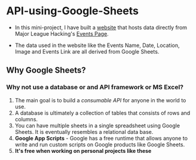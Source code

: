 # API-using-Google-Sheets

- In this mini-project, I have built a [website](https://mlh-events-dashboard--sakshiagarwal13.repl.co/) that hosts data directly from Major League Hacking's [Events Page](https://mlh.io/seasons/2024/events). 
* The data used in the website like the Events Name, Date, Location, Image and Events Link are all derived from Google Sheets.

## Why Google Sheets? 
### Why not use a database or and API framework or MS Excel?
1. The main goal is to build a _consumable API_ for anyone in the world to use. 
2. A database is ultimately a collection of tables that consists of rows and columns. 
3. You can have multiple sheets in a single spreadsheet using Google Sheets. It is eventually resembles a relational data base.
4. **Google App Scripts** - Google has a free runtime that allows anyone to write and run custom scripts on Google products like Google Sheets. 
5. **It's free when working on personal projects like these**



